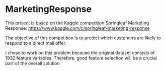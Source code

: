 # MarketingResponse
This project is based on the Kaggle competition Springleaf Marketing Response: https://www.kaggle.com/c/springleaf-marketing-response

The objective of this competition is to predict which customers are likely to respond to a direct mail offer.

I chose to work on this problem because the original dataset consists of 1932 feature variables. Therefore, good feature selection will be a crucial part of the overall solution. 
